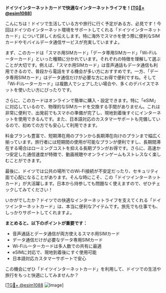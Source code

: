 **ドイツインターネットカードで快適なインターネットライフを！[[TG💪+ @esim1088](https://t.me/s/esim1088)]**

こんにちは！ドイツで生活している方や旅行に行く予定がある方、必見です！今回はドイツのインターネット環境をサポートしてくれる「ドイツインターネットカード」について詳しくお伝えします。特に海外でスマホを使う際に便利なSIMカードやモバイルデータ通信サービスが充実していますよ。

まず、このカードは「スマホ用SIMカード」「データ専用SIMカード」「Wi-Fiルーターカード」といった種類に分かれています。それぞれの特徴を理解して選ぶことが大切です。例えば、「スマホ用SIMカード」は音声通話もデータ通信も利用できるので、普段から電話をする機会が多い方におすすめです。一方、「データ専用SIMカード」はデータ通信だけが必要な方にお得で便利ですね。そして「Wi-Fiルーターカード」は複数人でシェアしたい場合や、多くのデバイスでネットを使いたい方にぴったりです。

さらに、このカードはオンラインで簡単に購入・設定できます。特に「eSIM」に対応しているので、物理的なSIMカードを交換する手間がありません。これは非常に便利で、出発前でもスマホの準備が完了し、現地到着後すぐにインターネットを使用できるんです。また、日本語対応のカスタマーサポートも完備しているので、初めての方でも安心して利用できます。

料金プランも豊富で、短期滞在用のプランから長期滞在向けのプランまで幅広く揃っています。旅行者には短期間の使用が可能なプランが便利ですし、長期間滞在する場合はローミングコストを抑える長期プランがお得です。さらに、高速かつ安定した通信速度が特徴で、動画視聴やオンラインゲームもストレスなく楽しむことができます。

最後に、ドイツでは公共の場所でのWi-Fi接続が不安定だったり、セキュリティ面で心配になることがあります。そんな時にこそ、この「ドイツインターネットカード」が大活躍します。日本から持参しても問題なく使えますので、ぜひチェックしてみてください！

いかがでしたか？ドイツでの快適なインターネットライフを支えてくれる「ドイツインターネットカード」は、本当に便利なアイテムです。旅先でも仕事でも、しっかりサポートしてくれますよ。

**まとめると、以下のポイントが重要です：**
- 音声通話とデータ通信が両方使えるスマホ用SIMカード
- データ通信だけが必要なデータ専用SIMカード
- Wi-Fiルーターカードは多人数での共有に最適
- eSIMに対応で、現地到着後にすぐ使用可能
- 日本語対応カスタマーサポートで安心

この機会にぜひ「ドイツインターネットカード」を利用して、ドイツでの生活や旅行をもっと快適にしてみませんか？

[[TG💪+ @esim1088](https://t.me/s/esim1088) ![Image](https://i.postimg.cc/Y0z9fWf4/image.png)]
